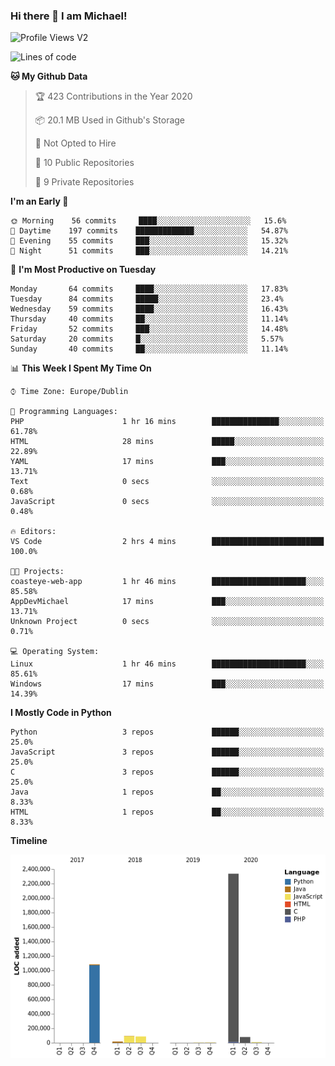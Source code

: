 ### Hi there 👋 I am Michael!

![Profile Views V2](https://komarev.com/ghpvc/?username=AppDevMichael)

<!--START_SECTION:waka-->
![Lines of code](https://img.shields.io/badge/From%20Hello%20World%20I%27ve%20Written-10.1%20million%20lines%20of%20code-blue)

**🐱 My Github Data** 

> 🏆 423 Contributions in the Year 2020
 > 
> 📦 20.1 MB Used in Github's Storage 
 > 
> 🚫 Not Opted to Hire
 > 
> 📜 10 Public Repositories
 > 
> 🔑 9 Private Repositories 

**I'm an Early 🐤** 

```text
🌞 Morning    56 commits     ████░░░░░░░░░░░░░░░░░░░░░   15.6% 
🌆 Daytime    197 commits    █████████████░░░░░░░░░░░░   54.87% 
🌃 Evening    55 commits     ███░░░░░░░░░░░░░░░░░░░░░░   15.32% 
🌙 Night      51 commits     ███░░░░░░░░░░░░░░░░░░░░░░   14.21%

```
📅 **I'm Most Productive on Tuesday** 

```text
Monday       64 commits     ████░░░░░░░░░░░░░░░░░░░░░   17.83% 
Tuesday      84 commits     █████░░░░░░░░░░░░░░░░░░░░   23.4% 
Wednesday    59 commits     ████░░░░░░░░░░░░░░░░░░░░░   16.43% 
Thursday     40 commits     ██░░░░░░░░░░░░░░░░░░░░░░░   11.14% 
Friday       52 commits     ███░░░░░░░░░░░░░░░░░░░░░░   14.48% 
Saturday     20 commits     █░░░░░░░░░░░░░░░░░░░░░░░░   5.57% 
Sunday       40 commits     ██░░░░░░░░░░░░░░░░░░░░░░░   11.14%

```


📊 **This Week I Spent My Time On** 

```text
⌚︎ Time Zone: Europe/Dublin

💬 Programming Languages: 
PHP                      1 hr 16 mins        ███████████████░░░░░░░░░░   61.78% 
HTML                     28 mins             █████░░░░░░░░░░░░░░░░░░░░   22.89% 
YAML                     17 mins             ███░░░░░░░░░░░░░░░░░░░░░░   13.71% 
Text                     0 secs              ░░░░░░░░░░░░░░░░░░░░░░░░░   0.68% 
JavaScript               0 secs              ░░░░░░░░░░░░░░░░░░░░░░░░░   0.48%

🔥 Editors: 
VS Code                  2 hrs 4 mins        █████████████████████████   100.0%

🐱‍💻 Projects: 
coasteye-web-app         1 hr 46 mins        █████████████████████░░░░   85.58% 
AppDevMichael            17 mins             ███░░░░░░░░░░░░░░░░░░░░░░   13.71% 
Unknown Project          0 secs              ░░░░░░░░░░░░░░░░░░░░░░░░░   0.71%

💻 Operating System: 
Linux                    1 hr 46 mins        █████████████████████░░░░   85.61% 
Windows                  17 mins             ███░░░░░░░░░░░░░░░░░░░░░░   14.39%

```

**I Mostly Code in Python** 

```text
Python                   3 repos             ██████░░░░░░░░░░░░░░░░░░░   25.0% 
JavaScript               3 repos             ██████░░░░░░░░░░░░░░░░░░░   25.0% 
C                        3 repos             ██████░░░░░░░░░░░░░░░░░░░   25.0% 
Java                     1 repos             ██░░░░░░░░░░░░░░░░░░░░░░░   8.33% 
HTML                     1 repos             ██░░░░░░░░░░░░░░░░░░░░░░░   8.33%

```


**Timeline**

![Chart not found](https://github.com/AppDevMichael/AppDevMichael/blob/master/charts/bar_graph.png) 


<!--END_SECTION:waka-->


